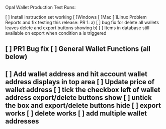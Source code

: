 
Opal Wallet Production Test Runs:

[ ] Install instruction set working
	[ ]Windows
	[ ]Mac
	[ ]Linux
Problem Reports and fix testing this release:
PR 1:
a)	[ ] bug fix for delete all wallets leaves delete and export buttons showing
b)	[ ] Items in database still available on export when condition a is triggered

[ ] PR1 Bug fix 
[ ] General Wallet Functions (all below)
---------------------
[ ] Add wallet address and hit account wallet address displays in top area
[ ] Update price of wallet address
[ ] tick the checkbox left of wallet address export/delete buttons show
[ ] untick the box and export/delete buttons hide
[ ] export works
[ ] delete works
[ ] add multiple wallet addresses
-----------------------

